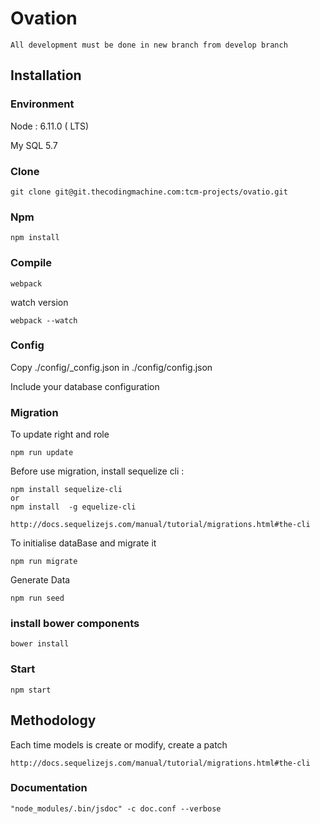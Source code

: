 # Ovation

```
All development must be done in new branch from develop branch
```

## Installation

### Environment

Node : 6.11.0 ( LTS)

My SQL 5.7

### Clone

```
git clone git@git.thecodingmachine.com:tcm-projects/ovatio.git
```

### Npm

```
npm install
```

### Compile

```
webpack
```
watch version 
```
webpack --watch
```


### Config

Copy ./config/_config.json in ./config/config.json

Include your database configuration


### Migration

To update right and role
```
npm run update
```

Before use migration, install sequelize cli : 

```
npm install sequelize-cli
or
npm install  -g equelize-cli

```

```
http://docs.sequelizejs.com/manual/tutorial/migrations.html#the-cli
```

To initialise dataBase and migrate it
```
npm run migrate
```

Generate Data
```
npm run seed
```

### install bower components

```
bower install
```

### Start

```
npm start
```

## Methodology

Each time models is create or modify, create a patch 
```
http://docs.sequelizejs.com/manual/tutorial/migrations.html#the-cli
```

### Documentation
```
"node_modules/.bin/jsdoc" -c doc.conf --verbose
```
